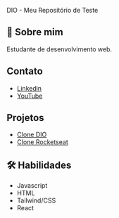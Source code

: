 
DIO - Meu Repositório de Teste
## 🚀 Sobre mim
Estudante de desenvolvimento web.
## Contato

 - [Linkedin](https://www.linkedin.com/in/thiago-de-lima-980977134/)
 - [YouTube](https://www.youtube.com/@thi-lima)


## Projetos

 - [Clone DIO](https://tnlima.github.io/dio-clone/)
 - [Clone Rocketseat](https://tnlima.github.io/rocketseat-clone/)

## 🛠 Habilidades
- Javascript
- HTML
- Tailwind/CSS
- React


